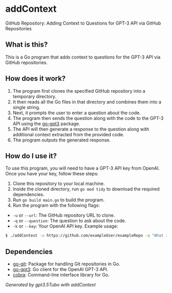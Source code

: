 # addContext
GitHub Repository: Adding Context to Questions for GPT-3 API via GitHub Repositories

## What is this?

This is a Go program that adds context to questions for the GPT-3 API via GitHub repositories. 

## How does it work?

1. The program first clones the specified GitHub repository into a temporary directory.
2. It then reads all the Go files in that directory and combines them into a single string.
3. Next, it prompts the user to enter a question about the code.
4. The program then sends the question along with the code to the GPT-3 API using the [go-gpt3](https://github.com/PullRequestInc/go-gpt3) package.
5. The API will then generate a response to the question along with additional context extracted from the provided code.
6. The program outputs the generated response.

## How do I use it?

To use this program, you will need to have a GPT-3 API key from OpenAI. Once you have your key, follow these steps:

1. Clone this repository to your local machine.
2. Inside the cloned directory, run `go mod tidy` to download the required dependencies.
3. Run `go build main.go` to build the program.
4. Run the program with the following flags:

  - `-u` or `--url`: The GitHub repository URL to clone.
  - `-q` or `--question`: The question to ask about the code.
  - `-k` or `--key`: Your OpenAI API key.
   Example usage:

   ```bash
   $ ./addContext -u https://github.com/exampleUser/exampleRepo -q "What is the purpose of this function?" -k YOUR_OPENAI_API_KEY
   ```

## Dependencies

- [go-git](https://github.com/go-git/go-git): Package for handling Git repositories in Go.
- [go-gpt3](https://github.com/PullRequestInc/go-gpt3): Go client for the OpenAI GPT-3 API.
- [cobra](https://github.com/spf13/cobra): Command-line interface library for Go.

*Generated by gpt3.5Tubo with addContext*

